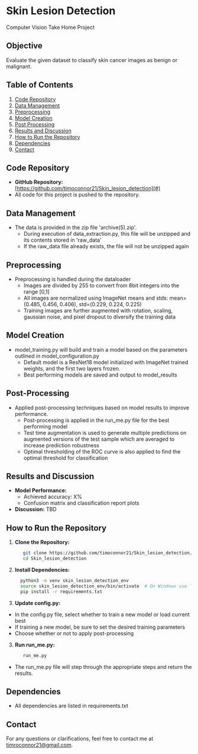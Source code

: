 # Skin Lesion Detection
Computer Vision Take Home Project

## Objective
Evaluate the given dataset to classify skin cancer images as benign or malignant.

## Table of Contents
1. [Code Repository](#code-repository)
2. [Data Management](#data-management)
3. [Preprocessing](#preprocessing)
4. [Model Creation](#model-creation)
5. [Post Processing](#post-processing)
6. [Results and Discussion](#results-and-discussion)
7. [How to Run the Repository](#how-to-run-the-repository)
8. [Dependencies](#dependencies)
9. [Contact](#contact)

## Code Repository
- **GitHub Repository:** [https://github.com/timoconnor21/Skin_lesion_detection](#)
- All code for this project is pushed to the repository.

## Data Management
- The data is provided in the zip file 'archive(5).zip'.
  - During execution of data_extraction.py, this file will be unzipped and its contents stored in 'raw_data'
  - If the raw_data file already exists, the file will not be unzipped again

## Preprocessing
- Preprocessing is handled during the dataloader
  - Images are divided by 255 to convert from 8bit integers into the range [0,1]
  - All images are normalized using ImageNet means and stds:  mean=(0.485, 0.456, 0.406), std=(0.229, 0.224, 0.225)
  - Training images are further augmented with rotation, scaling, gaussian noise, and pixel dropout to diversify the training data

## Model Creation
- model_training.py will build and train a model based on the parameters outlined in model_configuration.py
  - Default model is a ResNet18 model initialized with ImageNet trained weights, and the first two layers frozen.
  - Best performing models are saved and output to model_results

## Post-Processing
- Applied post-processing techniques based on model results to improve performance.
  - Post-processing is applied in the run_me.py file for the best performing model 
  - Test time augmentation is used to generate multiple predictions on augmented versions of the test sample which are averaged to increase prediction robustness
  - Optimal thresholding of the ROC curve is also applied to find the optimal threshold for classification

## Results and Discussion
- **Model Performance:**
  - Achieved accuracy: X%
  - Confusion matrix and classification report plots
- **Discussion:**
  TBD

## How to Run the Repository
1. **Clone the Repository:**
   ```bash
      git clone https://github.com/timoconnor21/Skin_lesion_detection.git
      cd Skin_lesion_detection

2. **Install Dependencies:**
    ```bash
      python3 -m venv skin_lesion_detection_env
      source skin_lesion_detection_env/bin/activate  # On Windows use `skin_lesion_detection_env\Scripts\activate
      pip install -r requirements.txt

3.  **Update config.py:**
   - In the config.py file, select whether to train a new model or load current best
   - If training a new model, be sure to set the desired training parameters
   - Choose whether or not to apply post-processing

3.  **Run run_me.py:**
    ```bash
       run_me.py
   - The run_me.py file will step through the appropriate steps and return the results.

## Dependencies
- All dependencies are listed in requirements.txt

## Contact
For any questions or clarifications, feel free to contact me at timroconnor21@gmail.com.
